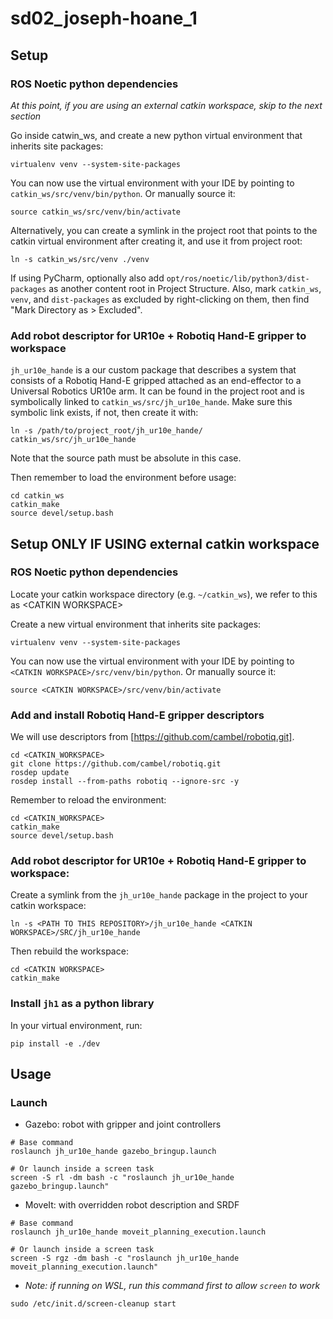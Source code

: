 # sd02_joseph-hoane_1

## Setup

### ROS Noetic python dependencies

*At this point, if you are using an external catkin workspace, skip to the next section*

Go inside catwin_ws, and create a new python virtual environment that inherits site packages:

```
virtualenv venv --system-site-packages
```

You can now use the virtual environment with your IDE by pointing to `catkin_ws/src/venv/bin/python`. Or manually source
it:

```
source catkin_ws/src/venv/bin/activate
```

Alternatively, you can create a symlink in the project root that points to the catkin virtual environment after creating
it, and use it from project root:

```
ln -s catkin_ws/src/venv ./venv
```

If using PyCharm, optionally also add `opt/ros/noetic/lib/python3/dist-packages` as another content root in Project
Structure.
Also, mark `catkin_ws`, `venv`, and `dist-packages` as excluded by right-clicking on them, then find "Mark Directory
as > Excluded".

### Add robot descriptor for UR10e + Robotiq Hand-E gripper to workspace

`jh_ur10e_hande` is a our custom package that describes a system that consists of a Robotiq Hand-E gripped attached as
an end-effector to a Universal Robotics UR10e arm.
It can be found in the project root and is symbolically linked to `catkin_ws/src/jh_ur10e_hande`. Make sure this
symbolic link exists, if not, then create it with:

```
ln -s /path/to/project_root/jh_ur10e_hande/ catkin_ws/src/jh_ur10e_hande
```
Note that the source path must be absolute in this case. 

Then remember to load the environment before usage:

```
cd catkin_ws
catkin_make
source devel/setup.bash
```

## Setup ONLY IF USING external catkin workspace

### ROS Noetic python dependencies

Locate your catkin workspace directory (e.g. `~/catkin_ws`), we refer to this as \<CATKIN WORKSPACE\>

Create a new virtual environment that inherits site packages:

```
virtualenv venv --system-site-packages
```

You can now use the virtual environment with your IDE by pointing to `<CATKIN WORKSPACE>/src/venv/bin/python`. Or
manually source it:

```
source <CATKIN WORKSPACE>/src/venv/bin/activate
```

### Add and install Robotiq Hand-E gripper descriptors

We will use descriptors from [https://github.com/cambel/robotiq.git].

```
cd <CATKIN_WORKSPACE>
git clone https://github.com/cambel/robotiq.git
rosdep update
rosdep install --from-paths robotiq --ignore-src -y
```

Remember to reload the environment:

```
cd <CATKIN_WORKSPACE>
catkin_make
source devel/setup.bash
```

### Add robot descriptor for UR10e + Robotiq Hand-E gripper to workspace:

Create a symlink from the `jh_ur10e_hande` package in the project to your catkin workspace:

```
ln -s <PATH TO THIS REPOSITORY>/jh_ur10e_hande <CATKIN WORKSPACE>/SRC/jh_ur10e_hande
```

Then rebuild the workspace:

```
cd <CATKIN WORKSPACE>
catkin_make
```

### Install `jh1` as a python library
In your virtual environment, run:
```
pip install -e ./dev

```

## Usage

### Launch

- Gazebo: robot with gripper and joint controllers

```
# Base command
roslaunch jh_ur10e_hande gazebo_bringup.launch

# Or launch inside a screen task
screen -S rl -dm bash -c "roslaunch jh_ur10e_hande gazebo_bringup.launch"
```

- MoveIt: with overridden robot description and SRDF

```
# Base command
roslaunch jh_ur10e_hande moveit_planning_execution.launch

# Or launch inside a screen task
screen -S rgz -dm bash -c "roslaunch jh_ur10e_hande moveit_planning_execution.launch"
```

- *Note: if running on WSL, run this command first to allow `screen` to work*

```
sudo /etc/init.d/screen-cleanup start
```

